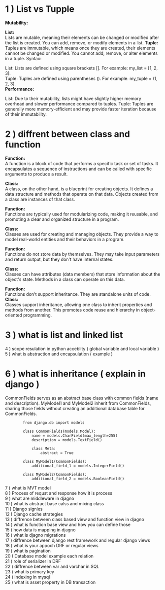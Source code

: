 
# 1 ) List vs Tupple <br>
**Mutability:**

**List: <br>**
Lists are mutable, meaning their elements can be changed or modified after the list is created. You can add, remove, or modify elements in a list.
**Tuple:** <br>
Tuples are immutable, which means once they are created, their elements cannot be changed or modified. You cannot add, remove, or alter elements in a tuple.
Syntax:

List: Lists are defined using square brackets []. For example: my_list = [1, 2, 3]. <br>
Tuple: Tuples are defined using parentheses (). For example: my_tuple = (1, 2, 3).<br>
**Performance:**

List: Due to their mutability, lists might have slightly higher memory overhead and slower performance compared to tuples.
Tuple: Tuples are generally more memory-efficient and may provide faster iteration because of their immutability.


# 2 ) diffrent between class and function <br>

**Function:** <br> A function is a block of code that performs a specific task or set of tasks. It encapsulates a sequence of instructions and can be called with specific arguments to produce a result. <br>

**Class:** <br> A class, on the other hand, is a blueprint for creating objects. It defines a data structure and methods that operate on that data. Objects created from a class are instances of that class. <br>

**Function:** <br> Functions are typically used for modularizing code, making it reusable, and promoting a clear and organized structure in a program. <br>

**Class:** <br> Classes are used for creating and managing objects. They provide a way to model real-world entities and their behaviors in a program. <br>

**Function:** <br> Functions do not store data by themselves. They may take input parameters and return output, but they don't have internal states. <br>

**Class:** <br> Classes can have attributes (data members) that store information about the object's state. Methods in a class can operate on this data. <br>


**Function:** <br> Functions don't support inheritance. They are standalone units of code. <br>
**Class:** <br> Classes support inheritance, allowing one class to inherit properties and methods from another. This promotes code reuse and hierarchy in object-oriented programming. <br>



# 3 ) what is list and linked list <br>
4 ) scope resulation in python acceblity ( global variable and local variable ) <br>
5 ) what is abstraction and encapsulation ( example ) <br>
# 6 ) what is inheritance ( explain in django ) <br>

CommonFields serves as an abstract base class with common fields (name and description). MyModel1 and MyModel2 inherit from CommonFields, sharing those fields without creating an additional database table for CommonFields.

            from django.db import models
            
            class CommonFields(models.Model):
                name = models.CharField(max_length=255)
                description = models.TextField()
            
                class Meta:
                    abstract = True
            
            class MyModel1(CommonFields):
                additional_field_1 = models.IntegerField()
            
            class MyModel2(CommonFields):
                additional_field_2 = models.BooleanField()


7 ) what is MVT model  <br>
8 ) Process of requst and response how it is process <br>
9 ) what are middleware in djagno <br>
10 ) what is abstract base calss and mixing class <br>
11 ) Django signles <br>
12 ) Django cache strategies  <br>
13 ) diffrence between class based view and function view in djagno <br>
14 ) what is function base view and how you can define those <br>
15 ) how data is mapping in djagno <br>
16 ) what is djagno migrations <br>
17 ) diffrence between django rest framework and regular django views <br>
18 ) what is your appoch DRF or regular views <br>
19 ) what is pagination <br>
20 ) Database model example each relation <br>
21 ) role of serializer in DRF <br>
22 ) diffrence between var and varchar in SQL <br>
23 ) what is primary key  <br>
24 ) indexing in mysql <br>
25 ) what is asset property in DB transaction
      
 
